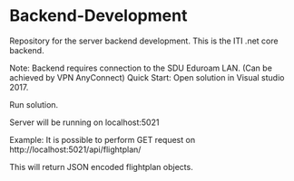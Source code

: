 # Backend-Development
Repository for the server backend development. This is the ITI .net core backend.

Note: Backend requires connection to the SDU Eduroam LAN. (Can be achieved by VPN AnyConnect)
Quick Start:
Open solution in Visual studio 2017.

Run solution.

Server will be running on localhost:5021

Example:
It is possible to perform GET request on http://localhost:5021/api/flightplan/

This will return JSON encoded flightplan objects.
